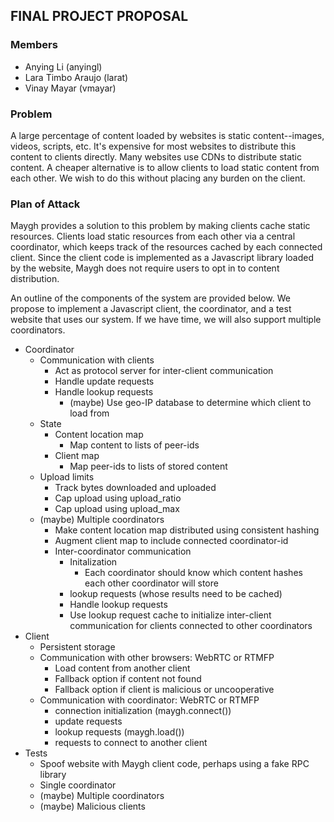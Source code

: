 FINAL PROJECT PROPOSAL
----------------------

### Members

* Anying Li (anyingl)
* Lara Timbo Araujo (larat)
* Vinay Mayar (vmayar)

### Problem

A large percentage of content loaded by websites is static content--images,
videos, scripts, etc.  It's expensive for most websites to distribute this
content to clients directly.  Many websites use CDNs to distribute static
content.  A cheaper alternative is to allow clients to load static content
from each other.  We wish to do this without placing any burden on the
client.

### Plan of Attack

Maygh provides a solution to this problem by making clients cache static
resources.  Clients load static resources from each other via a central
coordinator, which keeps track of the resources cached by each connected
client.  Since the client code is implemented as a Javascript library
loaded by the website, Maygh does not require users to opt in to
content distribution.

An outline of the components of the system are provided below.  We propose
to implement a Javascript client, the coordinator, and a test website that
uses our system.  If we have time, we will also support multiple
coordinators.

* Coordinator
  * Communication with clients
    * Act as protocol server for inter-client communication
    * Handle update requests
    * Handle lookup requests
      * (maybe) Use geo-IP database to determine which client to load from
  * State
    * Content location map
      * Map content to lists of peer-ids
    * Client map
      * Map peer-ids to lists of stored content
  * Upload limits
    * Track bytes downloaded and uploaded
    * Cap upload using upload_ratio
    * Cap upload using upload_max
  * (maybe) Multiple coordinators
    * Make content location map distributed using consistent hashing
    * Augment client map to include connected coordinator-id
    * Inter-coordinator communication
      * Initalization
        * Each coordinator should know which content hashes each other
          coordinator will store
      * lookup requests (whose results need to be cached)
      * Handle lookup requests
      * Use lookup request cache to initialize inter-client
        communication for clients connected to other coordinators
* Client
  * Persistent storage
  * Communication with other browsers: WebRTC or RTMFP
    * Load content from another client
    * Fallback option if content not found
    * Fallback option if client is malicious or uncooperative
  * Communication with coordinator: WebRTC or RTMFP
    * connection initialization (maygh.connect())
    * update requests 
    * lookup requests (maygh.load())
    * requests to connect to another client
* Tests
  * Spoof website with Maygh client code, perhaps using a fake
    RPC library
  * Single coordinator
  * (maybe) Multiple coordinators
  * (maybe) Malicious clients
